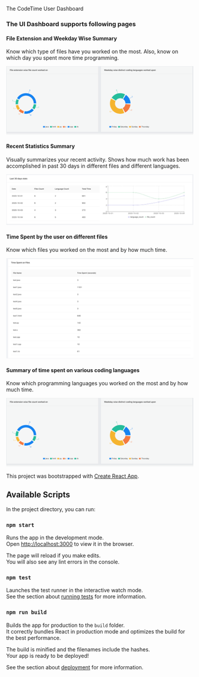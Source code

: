 
The CodeTime User Dashboard

### The UI Dashboard supports following pages

#### File Extension and Weekday Wise Summary

Know which type of files have you worked on the most.
Also, know on which day you spent more time programming.

![Weekday&FileExtension](./../../docs/stats_1.png)

#### Recent Statistics Summary

Visually summarizes your recent activity. Shows how much work has been
accomplished in past 30 days in different files and different languages.

![Recent Statistics](./../../docs/recent_status.png)

#### Time Spent by the user on different files

Know which files you worked on the most and by how much time.

![Time Spent on files](./../../docs/time_spent_on_files.png)

#### Summary of time spent on various coding languages

Know which programming languages you worked on the most and by how much time.

![Time Spent on Coding Languages](./../../docs/stats_1.png)

This project was bootstrapped with [Create React App](https://github.com/facebook/create-react-app).

## Available Scripts

In the project directory, you can run:

### `npm start`

Runs the app in the development mode.<br />
Open [http://localhost:3000](http://localhost:3000) to view it in the browser.

The page will reload if you make edits.<br />
You will also see any lint errors in the console.

### `npm test`

Launches the test runner in the interactive watch mode.<br />
See the section about [running tests](https://facebook.github.io/create-react-app/docs/running-tests) for more information.

### `npm run build`

Builds the app for production to the `build` folder.<br />
It correctly bundles React in production mode and optimizes the build for the best performance.

The build is minified and the filenames include the hashes.<br />
Your app is ready to be deployed!

See the section about [deployment](https://facebook.github.io/create-react-app/docs/deployment) for more information.
